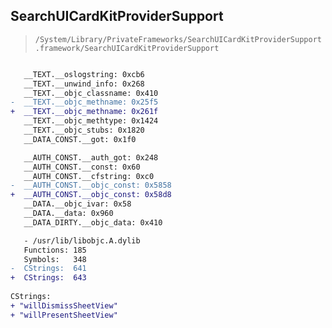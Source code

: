 ## SearchUICardKitProviderSupport

> `/System/Library/PrivateFrameworks/SearchUICardKitProviderSupport.framework/SearchUICardKitProviderSupport`

```diff

   __TEXT.__oslogstring: 0xcb6
   __TEXT.__unwind_info: 0x268
   __TEXT.__objc_classname: 0x410
-  __TEXT.__objc_methname: 0x25f5
+  __TEXT.__objc_methname: 0x261f
   __TEXT.__objc_methtype: 0x1424
   __TEXT.__objc_stubs: 0x1820
   __DATA_CONST.__got: 0x1f0

   __AUTH_CONST.__auth_got: 0x248
   __AUTH_CONST.__const: 0x60
   __AUTH_CONST.__cfstring: 0xc0
-  __AUTH_CONST.__objc_const: 0x5858
+  __AUTH_CONST.__objc_const: 0x58d8
   __DATA.__objc_ivar: 0x58
   __DATA.__data: 0x960
   __DATA_DIRTY.__objc_data: 0x410

   - /usr/lib/libobjc.A.dylib
   Functions: 185
   Symbols:   348
-  CStrings:  641
+  CStrings:  643
 
CStrings:
+ "willDismissSheetView"
+ "willPresentSheetView"

```
